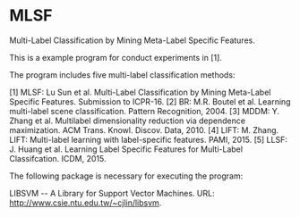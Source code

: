 # MLSF
Multi-Label Classification by Mining Meta-Label Specific Features.

This is a example program for conduct experiments in [1].

The program includes five multi-label classification methods:

[1] MLSF: Lu Sun et al. Multi-Label Classification by Mining Meta-Label Specific Features. Submission to ICPR-16.
[2] BR: M.R. Boutel et al. Learning multi-label scene classification. Pattern Recognition, 2004.
[3] MDDM: Y. Zhang et al. Multilabel dimensionality reduction via dependence maximization. ACM Trans. Knowl. Discov. Data, 2010.
[4] LIFT: M. Zhang. LIFT: Multi-label learning with label-specific features. PAMI, 2015.
[5] LLSF: J. Huang et al. Learning Label Specific Features for Multi-Label Classifcation. ICDM, 2015.

The following package is necessary for executing the program:

LIBSVM -- A Library for Support Vector Machines. 
URL: http://www.csie.ntu.edu.tw/~cjlin/libsvm.
